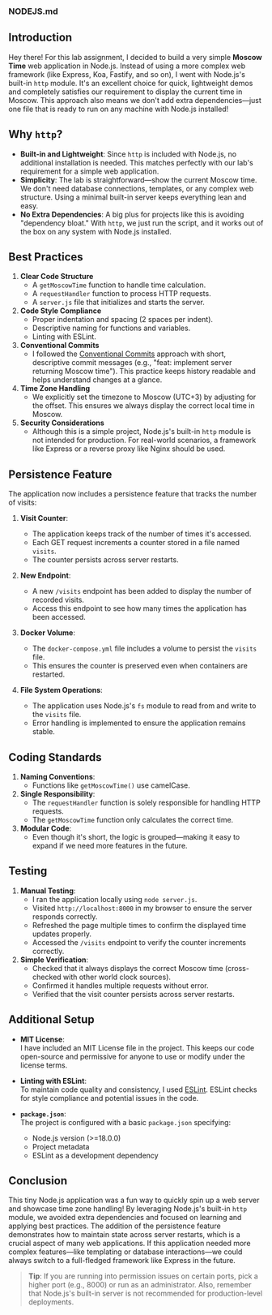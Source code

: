 ### NODEJS.md

## Introduction

Hey there! For this lab assignment, I decided to build a very simple **Moscow Time** web application in Node.js. Instead of using a more complex web framework (like Express, Koa, Fastify, and so on), I went with Node.js's built-in `http` module. It's an excellent choice for quick, lightweight demos and completely satisfies our requirement to display the current time in Moscow. This approach also means we don't add extra dependencies—just one file that is ready to run on any machine with Node.js installed!

## Why `http`?

- **Built-in and Lightweight**: Since `http` is included with Node.js, no additional installation is needed. This matches perfectly with our lab's requirement for a simple web application.
- **Simplicity**: The lab is straightforward—show the current Moscow time. We don't need database connections, templates, or any complex web structure. Using a minimal built-in server keeps everything lean and easy.
- **No Extra Dependencies**: A big plus for projects like this is avoiding "dependency bloat." With `http`, we just run the script, and it works out of the box on any system with Node.js installed.

## Best Practices

1. **Clear Code Structure**  
   - A `getMoscowTime` function to handle time calculation.  
   - A `requestHandler` function to process HTTP requests.  
   - A `server.js` file that initializes and starts the server.
2. **Code Style Compliance**  
   - Proper indentation and spacing (2 spaces per indent).  
   - Descriptive naming for functions and variables.  
   - Linting with ESLint.
3. **Conventional Commits**  
   - I followed the [Conventional Commits](https://www.conventionalcommits.org) approach with short, descriptive commit messages (e.g., "feat: implement server returning Moscow time"). This practice keeps history readable and helps understand changes at a glance.
4. **Time Zone Handling**  
   - We explicitly set the timezone to Moscow (UTC+3) by adjusting for the offset. This ensures we always display the correct local time in Moscow.
5. **Security Considerations**  
   - Although this is a simple project, Node.js's built-in `http` module is not intended for production. For real-world scenarios, a framework like Express or a reverse proxy like Nginx should be used.

## Persistence Feature

The application now includes a persistence feature that tracks the number of visits:

1. **Visit Counter**:
   - The application keeps track of the number of times it's accessed.
   - Each GET request increments a counter stored in a file named `visits`.
   - The counter persists across server restarts.

2. **New Endpoint**:
   - A new `/visits` endpoint has been added to display the number of recorded visits.
   - Access this endpoint to see how many times the application has been accessed.

3. **Docker Volume**:
   - The `docker-compose.yml` file includes a volume to persist the `visits` file.
   - This ensures the counter is preserved even when containers are restarted.

4. **File System Operations**:
   - The application uses Node.js's `fs` module to read from and write to the `visits` file.
   - Error handling is implemented to ensure the application remains stable.

## Coding Standards

1. **Naming Conventions**:  
   - Functions like `getMoscowTime()` use camelCase.
2. **Single Responsibility**:  
   - The `requestHandler` function is solely responsible for handling HTTP requests.  
   - The `getMoscowTime` function only calculates the correct time.
3. **Modular Code**:  
   - Even though it's short, the logic is grouped—making it easy to expand if we need more features in the future.

## Testing

1. **Manual Testing**:  
   - I ran the application locally using `node server.js`.  
   - Visited `http://localhost:8000` in my browser to ensure the server responds correctly.  
   - Refreshed the page multiple times to confirm the displayed time updates properly.
   - Accessed the `/visits` endpoint to verify the counter increments correctly.
2. **Simple Verification**:  
   - Checked that it always displays the correct Moscow time (cross-checked with other world clock sources).  
   - Confirmed it handles multiple requests without error.
   - Verified that the visit counter persists across server restarts.

## Additional Setup

- **MIT License**:  
  I have included an MIT License file in the project. This keeps our code open-source and permissive for anyone to use or modify under the license terms.

- **Linting with ESLint**:  
  To maintain code quality and consistency, I used [ESLint](https://eslint.org/). ESLint checks for style compliance and potential issues in the code.

- **`package.json`**:  
  The project is configured with a basic `package.json` specifying:
  - Node.js version (>=18.0.0)  
  - Project metadata  
  - ESLint as a development dependency

## Conclusion

This tiny Node.js application was a fun way to quickly spin up a web server and showcase time zone handling! By leveraging Node.js's built-in `http` module, we avoided extra dependencies and focused on learning and applying best practices. The addition of the persistence feature demonstrates how to maintain state across server restarts, which is a crucial aspect of many web applications. If this application needed more complex features—like templating or database interactions—we could always switch to a full-fledged framework like Express in the future.

> **Tip**: If you are running into permission issues on certain ports, pick a higher port (e.g., 8000) or run as an administrator. Also, remember that Node.js's built-in server is not recommended for production-level deployments.
